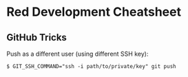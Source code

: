 # Red Development Cheatsheet

## GitHub Tricks
Push as a different user (using different SSH key):
```
$ GIT_SSH_COMMAND="ssh -i path/to/private/key" git push
```
